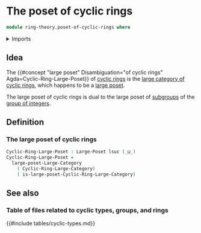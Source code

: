# The poset of cyclic rings

```agda
module ring-theory.poset-of-cyclic-rings where
```

<details><summary>Imports</summary>

```agda
open import foundation.universe-levels

open import order-theory.large-posets

open import ring-theory.category-of-cyclic-rings
```

</details>

## Idea

The
{{#concept "large poset" Disambiguation="of cyclic rings" Agda=Cyclic-Ring-Large-Poset}}
of [cyclic rings](ring-theory.cyclic-rings.md) is the
[large category of cyclic rings](ring-theory.category-of-cyclic-rings.md), which
happens to be a [large poset](order-theory.large-posets.md).

The large poset of cyclic rings is dual to the large poset of
[subgroups](group-theory.subgroups.md) of the
[group of integers](elementary-number-theory.group-of-integers.md).

## Definition

### The large poset of cyclic rings

```agda
Cyclic-Ring-Large-Poset : Large-Poset lsuc (_⊔_)
Cyclic-Ring-Large-Poset =
  large-poset-Large-Category
    ( Cyclic-Ring-Large-Category)
    ( is-large-poset-Cyclic-Ring-Large-Category)
```

## See also

### Table of files related to cyclic types, groups, and rings

{{#include tables/cyclic-types.md}}
